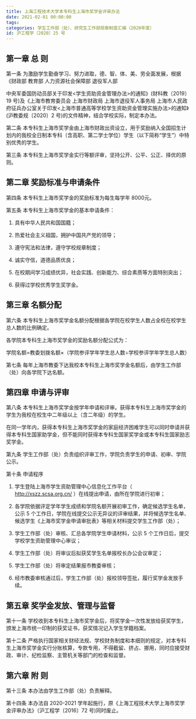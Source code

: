 ```yaml
---
title: 上海工程技术大学本专科生上海市奖学金评审办法
date: 2021-02-01 00:00:00
tags: 
categories: 学生工作部（处）、研究生工作部规章制度汇编（2020年度）
id: 沪工程学〔2020〕25 号
---
```


## 第一章 总 则

第一条 为激励学生勤奋学习、努力进取，德、智、体、美、劳全面发展，根据《财政部 教育部 人力资源社会保障部 退役军人部

中央军委国防动员部关于印发<学生资助资金管理办法>的通知》(财科教〔2019〕19 号)及《上海市教育委员会 上海市财政局 上海市退役军人事务局 上海市人民政府征兵办公室关于印发<上海市普通高等学校学生资助资金管理实施办法>的通知》(沪教委规〔2020〕2 号)的文件精神，结合学校实际，制定本办法。

第二条 本专科生上海市奖学金由上海市财政出资设立，用于奖励纳入全国招生计划内的我校全日制本专科（含高职、第二学士学位）学生（以下简称“学生”）中特别优秀的学生。

第三条 本专科生上海市奖学金实行等额评审，坚持公开、公平、公正、择优的原则。

## 第二章 奖励标准与申请条件

第四条 本专科生上海市奖学金的奖励标准为每生每学年 8000元。

第五条 本专科生上海市奖学金的基本申请条件：

1. 具有中华人民共和国国籍；

2. 热爱社会主义祖国，拥护中国共产党的领导；

3. 遵守宪法和法律，遵守学校规章制度；

4. 诚实守信，道德品质优良；

5. 在校期间学习成绩优异，社会实践、创新能力、综合素质等方面特别突出；

6. 获得过学校优秀学生奖学金。

## 第三章 名额分配

第六条 本专科生上海市奖学金名额分配根据各学院在校学生人数占全校在校学生总人数的比例确定。

各学院本专科生上海市奖学金的奖励名额分配公式为：

学院名额=教委划拨名额×（学院参评学年学生总人数÷学校参评学年学生总人数）

第七条 每年上海市教委下达我校本专科生上海市奖学金名额后，由学生工作部（处）向各学院下达名额。

## 第四章 申请与评审

第八条 本专科生上海市奖学金按学年申请和评审。获得本专科生上海市奖学金的学生为我校在校生中二年级以上（含二年级）的学生。

在同一学年内，获得本专科生上海市奖学金的家庭经济困难学生可以同时申请并获得本专科生国家助学金，但不能同时获得本专科生国家奖学金或本专科生国家励志奖学金。

第九条 学生工作部（处）负责组织评审工作，学院负责学生的申请、初审、学院公示。

第十条 申请程序

1. 学生登陆上海市学生资助管理中心信息化工作平台（ http://xszz.scsa.org.cn/ ）在线提出申请，由所在学院进行初审；

2. 各学院依据评定学年学生成绩和学院名额开展初审工作，确定候选学生名单，公示 5 个工作日，学院在线提交公示无异议的评审结果，并将候选学生名单、候选学生《上海市奖学金申请审批表》等相关材料提交学生工作部（处）；

3. 学生工作部（处）审核、汇总各学院学生申请材料，公示 5 个工作日后，提交学校学生资助管理中心审议；

4. 学生工作部（处）将审议后拟获奖学生名单报校长办公会议审定；

5. 学生工作部（处）将审定结果报市教委审核；

6. 经市教委审核通过后，学生工作部（处）报校领导签批，履行奖学金发放手续。

## 第五章 奖学金发放、管理与监督

第十一条 学校收到本专科生上海市奖学金后，将奖学金一次性发放给获奖学生，颁发上海市统一印制的获奖证书，获奖情况记入学生学籍档案。

第十二条 严格执行国家相关财经法规、学校财务制度和本细则的规定，对本专科生上海市奖学金实行分账核算，专款专用，不得截留、挤占、挪用，同时应接受财政、审计、纪检监察、主管机关等部门的检查和监督。

## 第六章 附 则

第十三条 本办法由学生工作部（处）负责解释。

第十四条 本办法自 2020-2021 学年起施行，原《上海工程技术大学上海市奖学金评审办法》（沪工程学〔2016〕72 号)同时废止。
